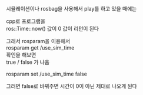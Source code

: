 시뮬레이션이나 rosbag을 사용해서 play를 하고 있을 때에는  

cpp로 프로그램을   
ros::Time::now() 값이 0 값이 리턴이 된다  

그래서  rosparam을 이용해서    
rosparam get /use_sim_time   
확인을 해보면   
true / false 가 나옴  

rosparam set /use_sim_time false

그러면 false로 바꿔주면  시간이 0이 아닌 제대로 나오게 된다 



